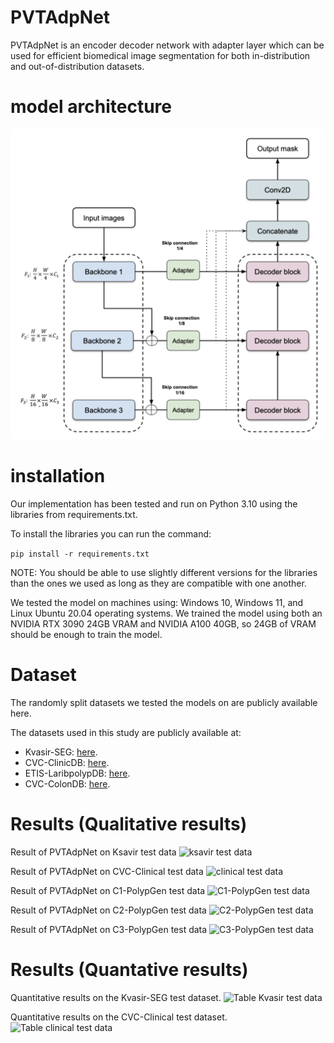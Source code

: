 # PVTAdpNet

PVTAdpNet is an encoder decoder network with adapter layer which can be used for efficient biomedical image segmentation for both in-distribution and out-of-distribution datasets.

# model architecture
![images](docs/PVTPolyp.png)

# installation
Our implementation has been tested and run on Python 3.10 using the libraries from requirements.txt.

To install the libraries you can run the command:

```pip install -r requirements.txt```

NOTE: You should be able to use slightly different versions for the libraries than the ones we used as long as they are compatible with one another.

We tested the model on machines using: Windows 10, Windows 11, and Linux Ubuntu 20.04 operating systems. We trained the model using both an NVIDIA RTX 3090 24GB VRAM and NVIDIA A100 40GB, so 24GB of VRAM should be enough to train the model.


# Dataset
The randomly split datasets we tested the models on are publicly available here.

The datasets used in this study are publicly available at:

- Kvasir-SEG: [here](https://datasets.simula.no/kvasir-seg/).
- CVC-ClinicDB: [here](https://polyp.grand-challenge.org/CVCClinicDB/).
- ETIS-LaribpolypDB: [here](https://drive.google.com/drive/folders/10QXjxBJqCf7PAXqbDvoceWmZ-qF07tFi?usp=sharing).
- CVC-ColonDB: [here](https://drive.google.com/drive/folders/1-gZUo1dgsdcWxSdXV9OAPmtGEbwZMfDY?usp=sharing).

# Results (Qualitative results)
Result of PVTAdpNet on Ksavir test data
![ksavir test data](docs/Ksavir.jpg)

Result of PVTAdpNet on CVC-Clinical test data
![clinical test data](docs/clinical.jpg)

Result of PVTAdpNet on C1-PolypGen test data
![C1-PolypGen test data](docs/polypGen_cv1.jpg)

Result of PVTAdpNet on C2-PolypGen test data
![C2-PolypGen test data](docs/polypGen_cv2.jpg)

Result of PVTAdpNet on C3-PolypGen test data
![C3-PolypGen test data](docs/polypGen_cv2.jpg)

# Results (Quantative results)
Quantitative results on the Kvasir-SEG test dataset.
![Table Kvasir test data](docs/kvasir-table-accuracy.png)

Quantitative results on the CVC-Clinical test dataset.
![Table clinical test data](docs/Clinical-table-accuracy.png)


